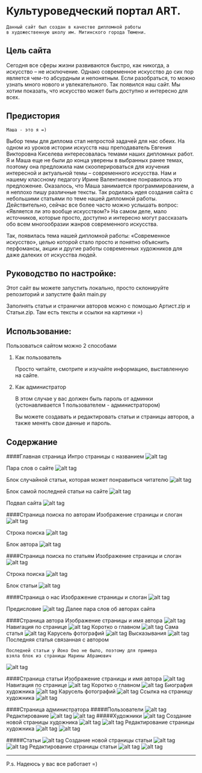 # Культуроведческий портал ART.
    Данный сайт был создан в качестве дипломной работы 
    в художественную школу им. Митинского города Тюмени.
    
## Цель сайта
Сегодня все сферы жизни развиваются быстро, как никогда, а искусство – не исключение.
Однако современное искусство до сих пор является чем-то абсурдным и непонятным.
Если разобраться, то можно узнать много нового и увлекательного. Так появился наш сайт.
Мы хотим показать, что искусство может быть доступно и интересно для всех.

## Предистория 
    Маша - это я =)
Выбор темы для диплома стал непростой задачей для нас обеих.
 На одном из уроков истории искусств наш преподаватель Евгения
  Викторовна Киселева интересовалась темами наших дипломных работ. 
  Я и Маша еще не были до конца уверены в выбранных ранее темах,
   поэтому она предложила нам скооперироваться для изучения интересной
    и актуальной темы – современного искусства. Нам и нашему классному 
    педагогу Ирине Валентиновне понравилось это предложение. Оказалось,
     что Маша занимается программированием, а я неплохо пишу различные тексты. 
     Так родилась идея создания сайта с небольшими статьями по теме нашей дипломной
      работы. Действительно, сейчас все более часто можно услышать вопрос: 
      «Является ли это вообще искусством?» На самом деле, мало источников, 
      которые просто, доступно и интересно могут рассказать обо всем многообразии 
      жанров современного искусства.

Так, появилась тема нашей дипломной работы: «Современное искусство», 
целью которой стало просто и понятно объяснить перфомансы, 
акции и другие работы современных художников 
для даже далеких от искусства людей.


## Руководство по настройке:
Этот сайт вы можете запустить локально, просто склонируйте репозиторий и
запустите файл main.py

Заполнять статьи и странички авторов можно с помощью Артист.zip и Статьи.zip.
Там есть тексты и ссылки на картинки =)
 
## Использование:
Пользоваться сайтом можно 2 способами
1. Как пользователь

    Просто читайте, смотрите и изучайте информацию, выставленную на сайте.
    
2. Как администратор
    
    В этом случае у вас должен быть пароль от админки 
    (устонавливается 1 пользователем - администратором)
    
    Вы можете создавать и редактировать
    статьи и страницы авторов, а также менять свои данные и пароль.
   

## Содержание
####Главная страница
Интро страницы с названием
![alt tag](static/readme/1.jpg)​

Пара слов о сайте
![alt tag](static/readme/2.jpg)​

Блок случайной статьи, которая может понравиться читателю
![alt tag](static/readme/3.jpg)​

Блок самой последней статьи на сайте
![alt tag](static/readme/4.jpg)

Подвал сайта
![alt tag](static/readme/5.jpg)​​

####Страница поиска по авторам
Изображение страницы и слоган
![alt tag](static/readme/6.jpg)​

Строка поиска
![alt tag](static/readme/7.jpg)​

Блок автора 
![alt tag](static/readme/8.jpg)

####Страница поиска по статьям
Изображение страницы и слоган
![alt tag](static/readme/9.jpg)​

Строка поиска
![alt tag](static/readme/10.jpg)​

Блок статьи 
![alt tag](static/readme/11.jpg)​​

####Страница о нас
Изображение страницы и слоган
![alt tag](static/readme/12.jpg)​

Предисловие
![alt tag](static/readme/13.jpg)​
Далее пара слов об авторах сайта

####Страница автора
Изображение страницы и имя автора
![alt tag](static/readme/14.jpg)​
Навигация по странице
![alt tag](static/readme/15.jpg)​
Коротко о главном
![alt tag](static/readme/16.jpg)​
Сама статья
![alt tag](static/readme/17.jpg)​
Карусель фотографий
![alt tag](static/readme/18.jpg)
Высказывания
![alt tag](static/readme/19.jpg)​​
Последняя статья связанная с автором

    Последней статьи у Йоко Оно не было, поэтому для примера
    взяла блок из страницы Марины Абрамович
![alt tag](static/readme/20.jpg)​

####Страница статьи
Изображение страницы и имя автора
![alt tag](static/readme/21.jpg)​
Навигация по странице
![alt tag](static/readme/22.jpg)​
Коротко о главном
![alt tag](static/readme/23.jpg)​
Биография художника
![alt tag](static/readme/24.jpg)​
Карусель фотографий
![alt tag](static/readme/25.jpg)
Ссылка на страницу художника
![alt tag](static/readme/26.jpg)

####Страница администратора
#####Пользователи
![alt tag](static/readme/27.jpg)​
Редактирование 
![alt tag](static/readme/28.jpg)​
![alt tag](static/readme/29.jpg)​
#####Художники
![alt tag](static/readme/30.jpg)​
Создание новой страницы художника
![alt tag](static/readme/31.jpg)
![alt tag](static/readme/32.jpg)​​
Редактирование страницы художника
![alt tag](static/readme/33.jpg)
![alt tag](static/readme/34.jpg)​​

#####Статьи
![alt tag](static/readme/35.jpg)​
Создание новой страницы статьи
![alt tag](static/readme/36.jpg)
![alt tag](static/readme/37.jpg)​​
Редактирование страницы статьи
![alt tag](static/readme/38.jpg)
![alt tag](static/readme/39.jpg)​​
_________________________________

P.s. Надеюсь у вас все работает =)
